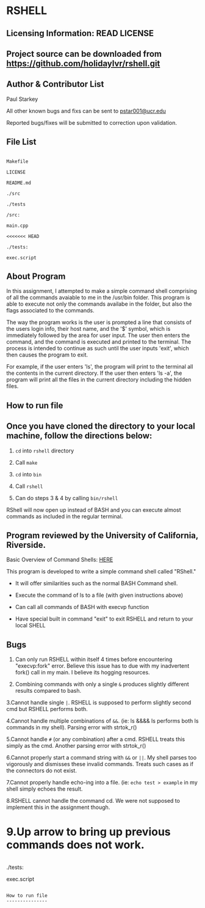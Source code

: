 RSHELL
==========

Licensing Information: READ LICENSE
---
Project source can be downloaded from https://github.com/holidaylvr/rshell.git
----

Author & Contributor List
-----------
Paul Starkey

All other known bugs and fixs can be sent to pstar001@ucr.edu

Reported bugs/fixes will be submitted to correction upon validation.

File List
---------
```

Makefile

LICENSE

README.md

./src

./tests
```
```
/src:

main.cpp

<<<<<<< HEAD
```
```
./tests:

exec.script
```

About Program
-------------
In this assignment, I attempted to make a simple command shell comprising of all the commands avaiable to me in the /usr/bin folder. This program is able to execute not only the commands availabe in the folder, but also the flags associated to the commands.

The way the program works is the user is prompted a line that consists of the users login info, their host name, and the '$' symbol, which is immediately followed by the area for user input. The user then enters the command, and the command is executed and printed to the terminal. The process is intended to continue as such until the user inputs 'exit', which then causes the program to exit.

For example, if the user enters 'ls', the program will print to the terminal all the contents in the current directory. If the user then enters 'ls -a', the program will print all the files in the current directory including the hidden files.


How to run file
---------------
Once you have cloned the directory to your local machine, follow the directions below:
--------------------------------------------------------------------------------------
1. `cd` into `rshell` directory

2. Call `make`

3. `cd` into `bin`

4. Call `rshell`

5. Can do steps 3 & 4 by calling `bin/rshell`

RShell will now open up instead of BASH and you can execute almost commands as included in the regular terminal.


Program reviewed by the University of California, Riverside.
------------------------------------------------------------
Basic Overview of Command Shells: [HERE](http://linuxgazette.net/111/ramankutty.html)

This program is developed to write a simple command shell called "RShell."

- It will offer similarities such as the normal BASH Command shell.

- Execute the command of ls to a file (with given instructions above)

- Can call all commands of BASH with execvp function

- Have special built in command "exit" to exit RSHELL and return to your local SHELL


Bugs
---
1. Can only run RSHELL within itself 4 times before encountering "execvp:fork" error. Believe this issue has to due with my inadvertent fork() call in my main. I believe its hogging resources. 

2. Combining commands with only a single `&` produces slightly different results compared to bash.

3.Cannot handle single `|`. RSHELL is supposed to perform slightly second cmd but RSHELL performs both.

4.Cannot handle multiple combinations of `&&`. (ie: ls &&&& ls performs both ls commands in my shell). Parsing error with strtok_r()

5.Cannot handle `#` (or any combination) after a cmd. RSHELL treats this simply as the cmd. Another parsing error with strtok_r()

6.Cannot properly start a command string with `&&` or `||`. My shell parses too vigorously and dismisses these invalid commands. Treats such cases as if the connectors do not exist.

7.Cannot properly handle echo-ing into a file. (ie: `echo test > example` in my shell simply echoes the result.

8.RSHELL cannot handle the command cd. We were not supposed to implement this in the assignment though.

9.Up arrow to bring up previous commands does not work. 
=======
``` 
``` 
./tests:

exec.script

```

How to run file
---------------
